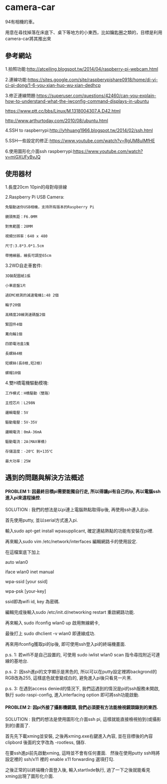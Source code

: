 # camera-car
94有相機的車。

用意在尋找掉落在床底下、桌下等地方的小東西，比如鑰匙圈之類的，目標是利用camera-car將其推出來

## 參考網站
1.拍照功能:http://atceiling.blogspot.tw/2014/04/raspberry-pi-webcam.html

2.連線功能:https://sites.google.com/site/raspberypishare0918/home/di-yi-ci-qi-dong/1-6-you-xian-huo-wu-xian-dedhcp

3.修正連線問題:https://superuser.com/questions/42460/can-you-explain-how-to-understand-what-the-iwconfig-command-displays-in-ubuntu    

https://www.ptt.cc/bbs/Linux/M.1318004307.A.D42.html

http://www.arthurtoday.com/2010/08/ubuntu.html

4.SSH to raspberrypi:http://yhhuang1966.blogspot.tw/2014/02/ssh.html

5.SSH一些設定的修正:https://www.youtube.com/watch?v=RgUM8ulMfHE

6.使用圖形化介面ssh raspberrypi:https://www.youtube.com/watch?v=miGXUFyBvJQ


## 使用器材
1.長度20cm 10pin的母對母排線

2.Raspberry Pi USB Camera:

    免驅動迷你USB相機，支持所有版本的Raspberry Pi

    鏡頭焦距：F6.0MM

    對焦範圍：20MM

    視頻分辨率：640 x 480

    尺寸:3.8*3.0*1.5cm

    帶捲線器，線長可調至65cm
    
3.2WD自走車套件:

    3D裝配圖紙1張   

    小車底盤1片

    過EMC檢測的減速電機1:48 2個

    輪子20個

    高精度20線測速碼盤2個

    緊固件4個

    萬向輪1個

    四節電池盒1隻

    長螺絲4根

    短螺絲(長8根,短2根) 

    螺帽10個
    
4.雙H橋電機驅動模塊:

    工作模式：H橋驅動（雙路）

    主控芯片：L298N

    邏輯電壓：5V

    驅動電壓：5V-35V

    邏輯電流：0mA-36mA

    驅動電流：2A(MAX單橋)

    存儲溫度：-20℃ 到+135℃

    最大功率：25W
       

## 遇到的問題與解決方法概述

#### PROBLEM 1: 因最終目標pi需要能獨自行走, 所以得讓pi有自己的ip, 再以電腦ssh進入pi來遠程操控. 

SOLUTION : 我們的想法是以pi連上電腦熱點取得ip後, 再使用ssh連入此ip.

首先使用putty, 並以serial方式進入pi.
  
輸入sudo apt-get install wpasupplicant, 確定連結熱點的功能有安裝在pi裡.
  
再來輸入sudo vim /etc/network/interfaces 編輯網路卡的使用設定.
  
在這檔案底下加上
  
auto wlan0

iface wlan0 inet manual

wpa-ssid [your ssid]

wpa-psk [your-key]
  
ssid即為wifi id, key 為密碼.
  
編輯完成後輸入sudo /etc/init.d/networking restart 重啟網路功能.
  
再來輸入 sudo ifconfig wlan0 up 啟用無線網卡,
  
最後打上 sudo dhclient -v wlan0 即連線成功.
 
再來用ifconfig獲取pi的ip後, 即可使用ssh登入pi的終端機畫面.
  
p.s. 1: 若wifi不是自己設置的, 可使用 sudo iwlist wlan0 scan 指令尋找附近可連線的基地台.
  
p.s. 2: 因ssh進pi的文字顯示是黑色的, 所以可以在putty設定裡將backgrond的RGB改為255, 這樣底色就會變成白的, 避免進入pi後只看見一片黑.
  
p.s. 3: 在遇到access denied的情況下, 我們這遇到的情況是pi的ssh服務未開啟, 執行 sudo raspi-config, 進入interfacing option 即可將ssh功能啟動.
  
  


#### PROBLEM 2: 因pi外接了攝影機鏡頭, 我們必須要有方法能檢視鏡頭錄到的東西.

SOLUTION : 我們的想法是使用圖形化介面ssh pi, 這樣就能直接檢視拍到(或攝影到的)畫面了.

首先先下載xming並安裝, 之後再xming.exe右鍵進入內容, 並在目標後的內容 clipbord 後面的文字改為 -rootless, 儲存.

在要ssh進pi前先啟動xming, 這時並不會有任何畫面.
  
然後在使用putty ssh時將設定裡的 ssh/x11 裡的 enable x11 forwarding 選項打勾.
  
之後正常的以終端機介面登入後, 輸入startlxde執行, 過了一下之後就能看見xming出現了圖形化介面.
  
  
  
  
